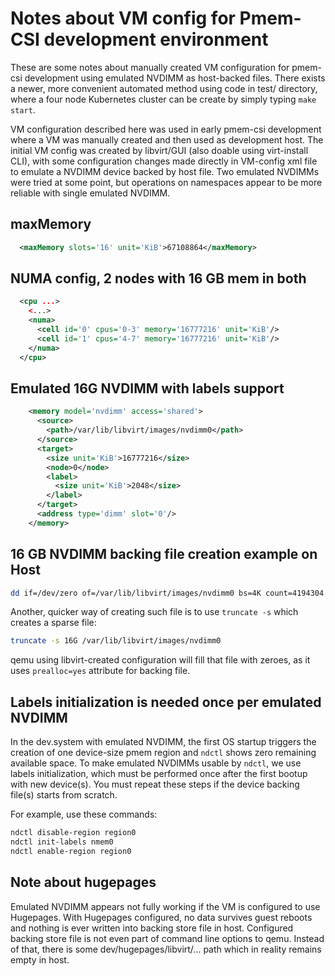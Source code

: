 # Notes about VM config for Pmem-CSI development environment

These are some notes about manually created VM configuration for pmem-csi development using emulated NVDIMM as host-backed files.
There exists a newer, more convenient automated method using code in test/ directory, where a four node Kubernetes cluster
can be create by simply typing `make start`.

VM configuration described here was used in early pmem-csi development where a VM was manually created and then used as development host. The initial VM config was created by libvirt/GUI (also doable using virt-install CLI), with some configuration changes made directly in VM-config xml file to emulate a NVDIMM device backed by host file. Two emulated NVDIMMs were tried at some point, but operations on namespaces appear to be more reliable with single emulated NVDIMM.


## maxMemory

```xml
  <maxMemory slots='16' unit='KiB'>67108864</maxMemory>
```

## NUMA config, 2 nodes with 16 GB mem in both

```xml
  <cpu ...>
    <...>
    <numa>
      <cell id='0' cpus='0-3' memory='16777216' unit='KiB'/>
      <cell id='1' cpus='4-7' memory='16777216' unit='KiB'/>
    </numa>
  </cpu>
```

## Emulated 16G NVDIMM with labels support
```xml
    <memory model='nvdimm' access='shared'>
      <source>
        <path>/var/lib/libvirt/images/nvdimm0</path>
      </source>
      <target>
        <size unit='KiB'>16777216</size>
        <node>0</node>
        <label>
          <size unit='KiB'>2048</size>
        </label>
      </target>
      <address type='dimm' slot='0'/>
    </memory>
```

## 16 GB NVDIMM backing file creation example on Host

```sh
dd if=/dev/zero of=/var/lib/libvirt/images/nvdimm0 bs=4K count=4194304
```

Another, quicker way of creating such file is to use `truncate -s` which creates a sparse file:

```sh
truncate -s 16G /var/lib/libvirt/images/nvdimm0
```

qemu using libvirt-created configuration will fill that file with zeroes, as it uses `prealloc=yes` attribute for backing file.

## Labels initialization is needed once per emulated NVDIMM

In the dev.system with emulated NVDIMM, the first OS startup triggers the creation of one device-size pmem region and `ndctl` shows zero remaining available space. To make emulated NVDIMMs usable by `ndctl`, we use labels initialization, which must be performed once after the first bootup with new device(s). You must repeat these steps if the device backing file(s) starts from scratch.

For example, use these commands:

```sh
ndctl disable-region region0
ndctl init-labels nmem0
ndctl enable-region region0

```

## Note about hugepages

Emulated NVDIMM appears not fully working if the VM is configured to use Hugepages. With Hugepages configured, no data survives guest reboots and nothing is ever written into backing store file in host. Configured backing store file is not even part of command line options to qemu. Instead of that, there is some dev/hugepages/libvirt/... path which in reality remains empty in host.
